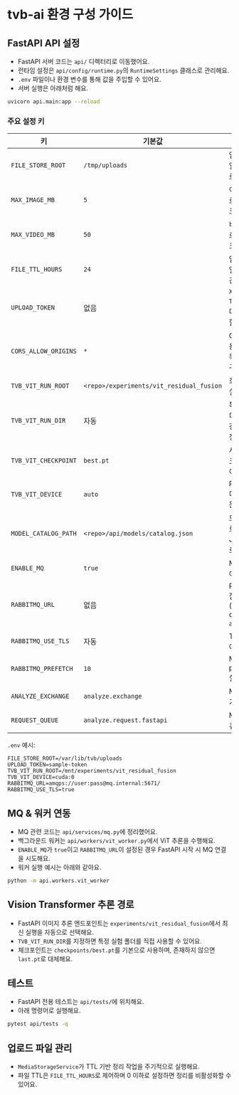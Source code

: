 # tvb-ai 환경 구성 가이드

## FastAPI API 설정
- FastAPI 서버 코드는 `api/` 디렉터리로 이동했어요.
- 런타임 설정은 `api/config/runtime.py`의 `RuntimeSettings` 클래스로 관리해요.
- `.env` 파일이나 환경 변수를 통해 값을 주입할 수 있어요.
- 서버 실행은 아래처럼 해요.

```bash
uvicorn api.main:app --reload
```

### 주요 설정 키
| 키 | 기본값 | 설명 |
| --- | --- | --- |
| `FILE_STORE_ROOT` | `/tmp/uploads` | 업로드 파일 저장 경로 |
| `MAX_IMAGE_MB` | `5` | 이미지 업로드 최대 크기(MB) |
| `MAX_VIDEO_MB` | `50` | 비디오 업로드 최대 크기(MB) |
| `FILE_TTL_HOURS` | `24` | 업로드 파일 TTL(시간) |
| `UPLOAD_TOKEN` | 없음 | `X-Upload-Token` 헤더로 전달할 토큰 |
| `CORS_ALLOW_ORIGINS` | `*` | CORS 허용 origin 목록(콤마 구분) |
| `TVB_VIT_RUN_ROOT` | `<repo>/experiments/vit_residual_fusion` | 최신 ViT 실험 루트 |
| `TVB_VIT_RUN_DIR` | 자동 | 특정 실험 디렉터리를 강제로 지정 |
| `TVB_VIT_CHECKPOINT` | `best.pt` | 사용할 체크포인트 이름 |
| `TVB_VIT_DEVICE` | `auto` | PyTorch 디바이스 문자열 |
| `MODEL_CATALOG_PATH` | `<repo>/api/models/catalog.json` | 모델 카탈로그 JSON 경로 |
| `ENABLE_MQ` | `true` | MQ 소비 여부 |
| `RABBITMQ_URL` | 없음 | RabbitMQ 접속 URL (`amqp://` or `amqps://`) |
| `RABBITMQ_USE_TLS` | 자동 | TLS 강제 여부 |
| `RABBITMQ_PREFETCH` | `10` | MQ prefetch 설정 |
| `ANALYZE_EXCHANGE` | `analyze.exchange` | MQ 교환기 |
| `REQUEST_QUEUE` | `analyze.request.fastapi` | MQ 요청 큐 |

`.env` 예시:
```env
FILE_STORE_ROOT=/var/lib/tvb/uploads
UPLOAD_TOKEN=sample-token
TVB_VIT_RUN_ROOT=/mnt/experiments/vit_residual_fusion
TVB_VIT_DEVICE=cuda:0
RABBITMQ_URL=amqps://user:pass@mq.internal:5671/
RABBITMQ_USE_TLS=true
```

## MQ & 워커 연동
- MQ 관련 코드는 `api/services/mq.py`에 정리했어요.
- 백그라운드 워커는 `api/workers/vit_worker.py`에서 ViT 추론을 수행해요.
- `ENABLE_MQ`가 `true`이고 `RABBITMQ_URL`이 설정된 경우 FastAPI 시작 시 MQ 연결을 시도해요.
- 워커 실행 예시는 아래와 같아요.

```bash
python -m api.workers.vit_worker
```

## Vision Transformer 추론 경로
- FastAPI 이미지 추론 엔드포인트는 `experiments/vit_residual_fusion`에서 최신 실행을 자동으로 선택해요.
- `TVB_VIT_RUN_DIR`를 지정하면 특정 실험 폴더를 직접 사용할 수 있어요.
- 체크포인트는 `checkpoints/best.pt`를 기본으로 사용하며, 존재하지 않으면 `last.pt`로 대체해요.

## 테스트
- FastAPI 전용 테스트는 `api/tests/`에 위치해요.
- 아래 명령어로 실행해요.

```bash
pytest api/tests -q
```

## 업로드 파일 관리
- `MediaStorageService`가 TTL 기반 정리 작업을 주기적으로 실행해요.
- 파일 TTL은 `FILE_TTL_HOURS`로 제어하며 0 이하로 설정하면 정리를 비활성화할 수 있어요.

